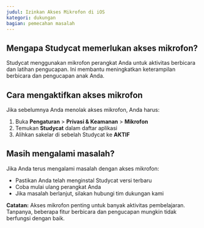 ```yaml
---
judul: Izinkan Akses Mikrofon di iOS
kategori: dukungan
bagian: pemecahan masalah
---
```

## Mengapa Studycat memerlukan akses mikrofon?

Studycat menggunakan mikrofon perangkat Anda untuk aktivitas berbicara dan latihan pengucapan. Ini membantu meningkatkan keterampilan berbicara dan pengucapan anak Anda.

## Cara mengaktifkan akses mikrofon

Jika sebelumnya Anda menolak akses mikrofon, Anda harus:

1. Buka **Pengaturan** \> **Privasi \& Keamanan** \> **Mikrofon**
2. Temukan **Studycat** dalam daftar aplikasi
3. Alihkan sakelar di sebelah Studycat ke **AKTIF**

## Masih mengalami masalah?

Jika Anda terus mengalami masalah dengan akses mikrofon:

* Pastikan Anda telah menginstal Studycat versi terbaru
* Coba mulai ulang perangkat Anda
* Jika masalah berlanjut, silakan hubungi tim dukungan kami

**Catatan:** Akses mikrofon penting untuk banyak aktivitas pembelajaran. Tanpanya, beberapa fitur berbicara dan pengucapan mungkin tidak berfungsi dengan baik.